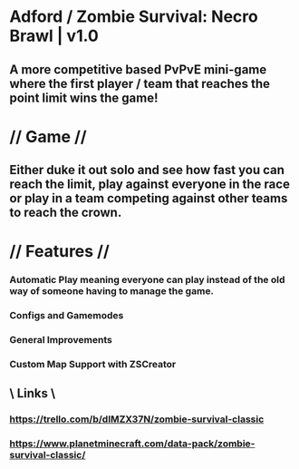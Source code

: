 # Adford / Zombie Survival: Necro Brawl | v1.0
## A more competitive based PvPvE mini-game where the first player / team that reaches the point limit wins the game!

# // Game //
## Either duke it out solo and see how fast you can reach the limit, play against everyone in the race or play in a team competing against other teams to reach the crown.

# // Features //
### Automatic Play meaning everyone can play instead of the old way of someone having to manage the game.
### Configs and Gamemodes
### General Improvements
### Custom Map Support with ZSCreator

## \\ Links \\
### https://trello.com/b/dIMZX37N/zombie-survival-classic
### https://www.planetminecraft.com/data-pack/zombie-survival-classic/